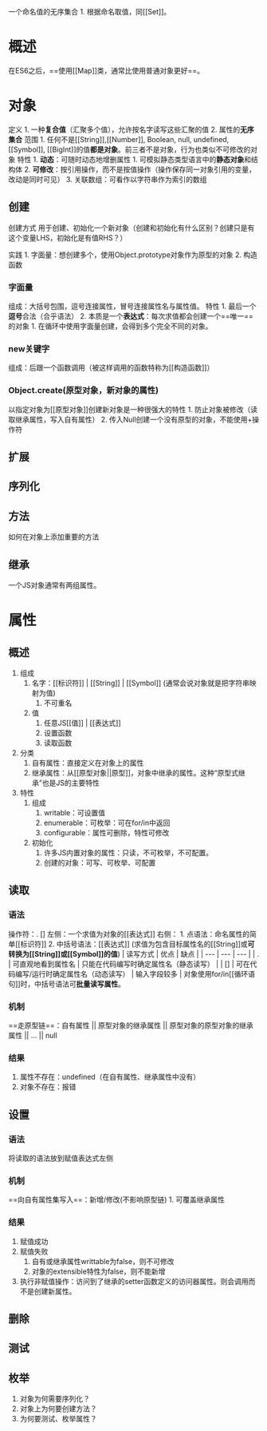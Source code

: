 一个命名值的无序集合
	1. 根据命名取值，同[[Set]]。

# 概述
在ES6之后，==使用[[Map]]类，通常比使用普通对象更好==。
# 对象
定义
	1. 一种**复合值**（汇聚多个值），允许按名字读写这些汇聚的值
	2. 属性的**无序集合**
范围
	1. 任何不是[[String]],[[Number]], Boolean, null, undefined, [[Symbol]], [[BigInt]]的值**都是对象**。前三者不是对象，行为也类似不可修改的对象
特性
	1. **动态**：可随时动态地增删属性
		1. 可模拟静态类型语言中的**静态对象**和结构体
	2. **可修改**：按引用操作，而不是按值操作（操作保存同一对象引用的变量，改动是同时可见）
	3. 关联数组：可看作以字符串作为索引的数组
## 创建
创建方式
用于创建、初始化一个新对象（创建和初始化有什么区别？创建只是有这个变量LHS，初始化是有值RHS？）

实践
	1. 字面量：想创建多个，使用Object.prototype对象作为原型的对象
	2. 构造函数
### 字面量
组成：大括号包围，逗号连接属性，冒号连接属性名与属性值。
特性
	1. 最后一个**逗号**合法（合乎语法）
	2. 本质是一个**表达式**：每次求值都会创建一个==唯一==的对象
		1. 在循环中使用字面量创建，会得到多个完全不同的对象。
### new关键字
组成：后跟一个函数调用（被这样调用的函数特称为[[构造函数]]）
### Object.create(原型对象，新对象的属性)
以指定对象为[[原型对象]]创建新对象是一种很强大的特性
	1. 防止对象被修改（读取继承属性，写入自有属性）
	2. 传入Null创建一个没有原型的对象，不能使用+操作符
## 扩展
## 序列化
## 方法
如何在对象上添加重要的方法
## 继承
一个JS对象通常有两组属性。
# 属性
## 概述
1. 组成
	1. 名字：[[标识符]] | [[String]] | [[Symbol]] (通常会说对象就是把字符串映射为值)
		1. 不可重名
	2. 值
		1. 任意JS[[值]] | [[表达式]] 
		2. 设置函数
		3. 读取函数
2. 分类
	1. 自有属性：直接定义在对象上的属性
	2. 继承属性：从[[原型对象||原型]]，对象中继承的属性。这种“原型式继承”也是JS的主要特性
3. 特性
	1. 组成
		1. writable：可设置值
		2. enumerable：可枚举：可在for/in中返回
		3. configurable：属性可删除，特性可修改
	2. 初始化
		1. 许多JS内置对象的属性：只读，不可枚举，不可配置。
		2. 创建的对象：可写、可枚举、可配置
## 读取
### 语法
操作符：.  []
左侧：一个求值为对象的[[表达式]] 
右侧：
	1. 点语法：命名属性的简单[[标识符]] 
	2. 中括号语法：[[表达式]] (求值为包含目标属性名的[[String]]或**可转换为[[String]]或[[Symbol]]的值**)
| 读写方式 | 优点 | 缺点 |
| --- | --- | --- |
| . | 可直观地看到属性名 | 只能在代码编写时确定属性名（静态读写） |
| [] | 可在代码编写/运行时确定属性名（动态读写） | 输入字段较多 |
对象使用for/in[[循环语句]]时，中括号语法可**批量读写属性**。
### 机制
==走原型链==：自有属性 || 原型对象的继承属性 || 原型对象的原型对象的继承属性 ||  ... || null
### 结果
1. 属性不存在：undefined（在自有属性、继承属性中没有）
2. 对象不存在：报错
## 设置
### 语法
将读取的语法放到赋值表达式左侧
### 机制
==向自有属性集写入==：新增/修改(不影响原型链)
	1. 可覆盖继承属性
### 结果
1. 赋值成功
2. 赋值失败
	1. 自有或继承属性writtable为false，则不可修改
	2. 对象的extensible特性为false，则不能新增
3. 执行非赋值操作：访问到了继承的setter函数定义的访问器属性。则会调用而不是创建新属性。
## 删除
## 测试
## 枚举

1. 对象为何需要序列化？
2. 对象上为何要创建方法？
3. 为何要测试、枚举属性？